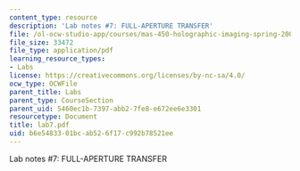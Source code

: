 ```yaml
---
content_type: resource
description: 'Lab notes #7: FULL-APERTURE TRANSFER'
file: /ol-ocw-studio-app/courses/mas-450-holographic-imaging-spring-2003/b6e5483301bcab526f17c992b78521ee_lab7.pdf
file_size: 33472
file_type: application/pdf
learning_resource_types:
- Labs
license: https://creativecommons.org/licenses/by-nc-sa/4.0/
ocw_type: OCWFile
parent_title: Labs
parent_type: CourseSection
parent_uid: 5460ec1b-7397-abb2-7fe8-e672ee6e3301
resourcetype: Document
title: lab7.pdf
uid: b6e54833-01bc-ab52-6f17-c992b78521ee
---
```

Lab notes #7: FULL-APERTURE TRANSFER